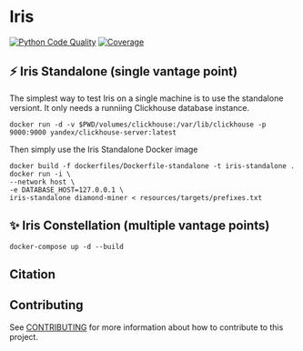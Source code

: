 # Iris

[![Python Code Quality](https://github.com/dioptra-io/iris/actions/workflows/quality.yml/badge.svg)](https://github.com/dioptra-io/iris/actions/workflows/quality.yml)
[![Coverage](https://img.shields.io/codecov/c/github/dioptra-io/iris?logo=codecov&logoColor=white&token=TC1WVMZORG)](https://app.codecov.io/gh/dioptra-io/iris)


## ⚡ Iris Standalone (single vantage point)


The simplest way to test Iris on a single machine is to use the standalone versiont.
It only needs a runniing Clickhouse database instance.

```
docker run -d -v $PWD/volumes/clickhouse:/var/lib/clickhouse -p 9000:9000 yandex/clickhouse-server:latest
```

Then simply use the Iris Standalone Docker image

```
docker build -f dockerfiles/Dockerfile-standalone -t iris-standalone .
docker run -i \
--network host \
-e DATABASE_HOST=127.0.0.1 \
iris-standalone diamond-miner < resources/targets/prefixes.txt
```

## ✨ Iris Constellation (multiple vantage points)

```
docker-compose up -d --build
```


## Citation

## Contributing

See [CONTRIBUTING](CONTRIBUTING.md) for more information about how to contribute to this project.
